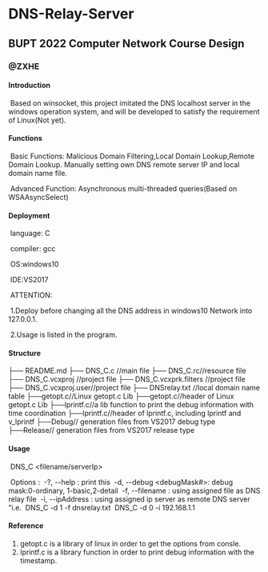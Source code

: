 # DNS-Relay-Server

## BUPT 2022 Computer Network Course Design

### @ZXHE

#### Introduction

​      Based on winsocket, this project imitated the DNS localhost server in the windows operation system, and will be developed to satisfy the requirement of Linux(Not yet).

#### Functions

​      Basic Functions: Malicious Domain Filtering,Local Domain Lookup,Remote Domain Lookup. Manually setting own DNS remote server IP and local domain name file.

​      Advanced Function: Asynchronous multi-threaded queries(Based on WSAAsyncSelect)

#### Deployment

​   language: C

​	  compiler: gcc

​	  OS:windows10

​      IDE:VS2017

​	  ATTENTION: 

​		1.Deploy before changing all the DNS address in windows10 Network into 127.0.0.1.

​		2.Usage is listed in the program.

#### Structure

├── README.md
├── DNS_C.c //main file
├── DNS_C.rc//resource file
├── DNS_C.vcxproj //project file
├── DNS_C.vcxprk.filters //project file
├── DNS_C.vcxproj.user//project file
├── DNSrelay.txt //local domain name table
├──getopt.c//Linux getopt.c Lib
├──getopt.c//header of Linux getopt.c Lib
├──lprintf.c//a lib function to print the debug information with time coordination
├──lprintf.c//header of lprintf.c, including lprintf and v_lprintf
├──Debug// generation files from VS2017 debug type
├──Release// generation files from VS2017 release type

#### Usage

​		DNS_C <options> <filename/serverIp>

​	    Options : 
​			    -?, --help : print this
​			    -d, --debug <debugMask#>: debug mask:0-ordinary, 1-basic,2-detail
​			    -f, --filename <filename>  : using assigned file as DNS relay file
​			    -i, --ipAddress <ip> : using assigned ip server as remote DNS server
​			"i.e.
​			    DNS_C -d 1 -f dnsrelay.txt
​			    DNS_C -d 0 -i 192.168.1.1

#### Reference

1. getopt.c is a library of linux in order to get the options from consle.
2. lprintf.c is a library function in order to print debug information with the timestamp. 
